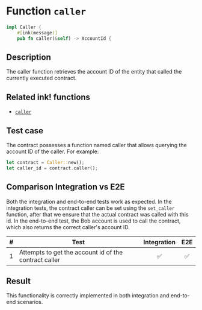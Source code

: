 # Function `caller`

```rust
impl Caller {
    #[ink(message)]
    pub fn caller(&self) -> AccountId {
```

## Description

The caller function retrieves the account ID of the entity that called the currently executed contract.

## Related ink! functions

- [`caller`](https://paritytech.github.io/ink/ink_env/fn.caller.html)

## Test case

The contract possesses a function named caller that allows querying the account ID of the caller. For example:

```rust
let contract = Caller::new();
let caller_id = contract.caller();
```

## Comparison Integration vs E2E

Both the integration and end-to-end tests work as expected. In the integration tests, the contract caller can be set using the `set_caller` function, after that we ensure that the actual contract was called with this id. In the end-to-end test, the Bob account is used to call the contract, which also returns the correct caller's account ID.

| \#  | Test                                                  | Integration | E2E |
| --- | ----------------------------------------------------- | :---------: | :-: |
| 1   | Attempts to get the account id of the contract caller |     ✅      | ✅  |

## Result

This functionality is correctly implemented in both integration and end-to-end scenarios.